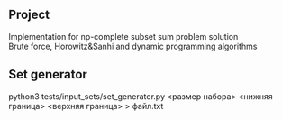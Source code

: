 ## Project
Implementation for np-complete subset sum problem solution  
Brute force, Horowitz&Sanhi and dynamic programming algorithms

## Set generator
python3 tests/input_sets/set_generator.py <размер набора> <нижняя граница> <верхняя граница> > файл.txt

